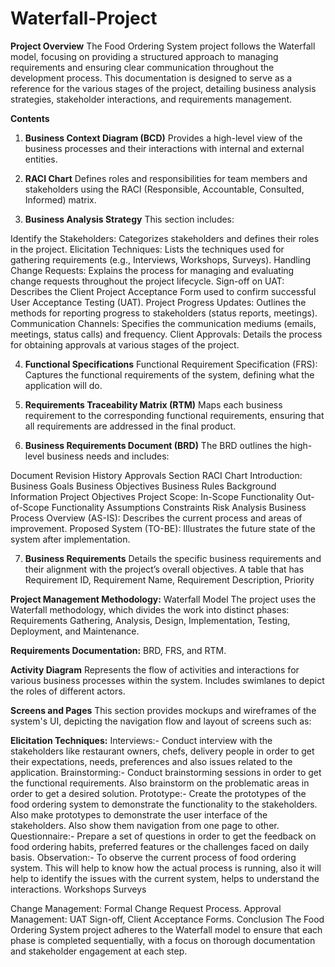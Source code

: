 # Waterfall-Project

**Project Overview**
The Food Ordering System project follows the Waterfall model, focusing on providing a structured approach to managing requirements and ensuring clear communication throughout the development process. This documentation is designed to serve as a reference for the various stages of the project, detailing business analysis strategies, stakeholder interactions, and requirements management.

**Contents**

1. **Business Context Diagram (BCD)**
Provides a high-level view of the business processes and their interactions with internal and external entities.

2. **RACI Chart**
Defines roles and responsibilities for team members and stakeholders using the RACI (Responsible, Accountable, Consulted, Informed) matrix.

3. **Business Analysis Strategy**
This section includes:

Identify the Stakeholders: Categorizes stakeholders and defines their roles in the project.
Elicitation Techniques: Lists the techniques used for gathering requirements (e.g., Interviews, Workshops, Surveys).
Handling Change Requests: Explains the process for managing and evaluating change requests throughout the project lifecycle.
Sign-off on UAT: Describes the Client Project Acceptance Form used to confirm successful User Acceptance Testing (UAT).
Project Progress Updates: Outlines the methods for reporting progress to stakeholders (status reports, meetings).
Communication Channels: Specifies the communication mediums (emails, meetings, status calls) and frequency.
Client Approvals: Details the process for obtaining approvals at various stages of the project.

4. **Functional Specifications**
Functional Requirement Specification (FRS): Captures the functional requirements of the system, defining what the application will do.

6. **Requirements Traceability Matrix (RTM)**
Maps each business requirement to the corresponding functional requirements, ensuring that all requirements are addressed in the final product.

7. **Business Requirements Document (BRD)**
The BRD outlines the high-level business needs and includes:

  Document Revision History
  Approvals Section
  RACI Chart
  Introduction:
    Business Goals
    Business Objectives
    Business Rules
    Background Information
    Project Objectives
  Project Scope:
    In-Scope Functionality
    Out-of-Scope Functionality
Assumptions 
Constraints
Risk Analysis
Business Process Overview (AS-IS): Describes the current process and areas of improvement.
Proposed System (TO-BE): Illustrates the future state of the system after implementation.

7. **Business Requirements**
Details the specific business requirements and their alignment with the project’s overall objectives.
A table that has Requirement ID,	Requirement Name,	Requirement Description,	Priority

**Project Management Methodology:**
Waterfall Model
The project uses the Waterfall methodology, which divides the work into distinct phases: Requirements Gathering, Analysis, Design, Implementation, Testing, Deployment, and Maintenance.

**Requirements Documentation:** BRD, FRS, and RTM.

**Activity Diagram**
Represents the flow of activities and interactions for various business processes within the system. Includes swimlanes to depict the roles of different actors.

**Screens and Pages**
This section provides mockups and wireframes of the system's UI, depicting the navigation flow and layout of screens such as:

**Elicitation Techniques:** 
Interviews:- Conduct interview with the stakeholders like restaurant owners, chefs, delivery people in order to get their expectations, needs, preferences and also issues related to the application.
Brainstorming:- Conduct brainstorming sessions in order to get the functional requirements. Also brainstorm on the problematic areas in order to get a desired solution.
Prototype:- Create the prototypes of the food ordering system to demonstrate the functionality to the stakeholders. Also make prototypes to demonstrate the user interface of the stakeholders. Also show them navigation from one page to other.
Questionnaire:- Prepare a set of questions in order to get the feedback on food ordering habits, preferred features or the challenges faced on daily basis.
Observation:- To observe the current process of food ordering system. This will help to know how the actual process is running, also it will help to identify the issues with the current system, helps to understand the interactions.
Workshops
Surveys

Change Management: Formal Change Request Process.
Approval Management: UAT Sign-off, Client Acceptance Forms.
Conclusion
The Food Ordering System project adheres to the Waterfall model to ensure that each phase is completed sequentially, with a focus on thorough documentation and stakeholder engagement at each step.
